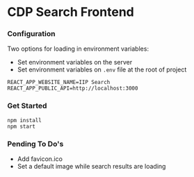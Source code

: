 # CDP Search Frontend

### Configuration

Two options for loading in environment variables:

* Set environment variables on the server
* Set environment variables on `.env` file at the root of project

```
REACT_APP_WEBSITE_NAME=IIP Search
REACT_APP_PUBLIC_API=http://localhost:3000
```

### Get Started

```
npm install
npm start
```

### Pending To Do's

* Add favicon.ico
* Set a default image while search results are loading
